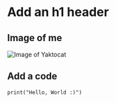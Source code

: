 # Add an h1 header

## Image of me
![Image of Yaktocat](https://github.com/ElazazyMohamed.png)

## Add a code
```
print("Hello, World :)")
```
